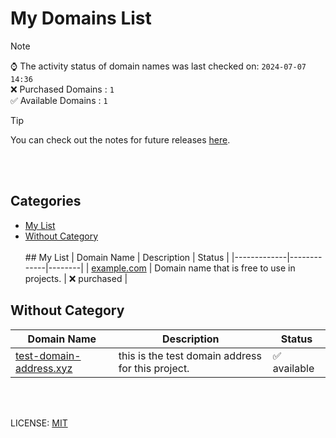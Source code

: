 # My Domains List

> [!NOTE]  
> ⌚ The activity status of domain names was last checked on: `2024-07-07 14:36`   
> ❌ Purchased Domains : `1`    
> ✅ Available Domains : `1`

> [!TIP]  
> You can check out the notes for future releases [here](notes.md).

<br /><br />
## Categories

- [My List](#my-list)
- [Without Category](#without-category)
<br /><br />## My List
| Domain Name | Description | Status |
|-------------|-------------|--------|
| <a href="https://whois.com/whois/example.com" target="_blank">example.com</a> | Domain name that is free to use in projects. | ❌ purchased |
## Without Category
| Domain Name | Description | Status |
|-------------|-------------|--------|
| <a href="https://whois.com/whois/test-domain-address.xyz" target="_blank">test-domain-address.xyz</a> | this is the test domain address for this project. | ✅ available |
<br /><br />

LICENSE: [MIT](LICENSE)